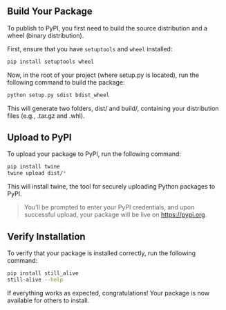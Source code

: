 ## Build Your Package

To publish to PyPI, you first need to build the source distribution and a wheel (binary distribution).

First, ensure that you have `setuptools` and `wheel` installed:

```bash
pip install setuptools wheel
```

Now, in the root of your project (where setup.py is located), run the following command to build the package:

```bash
python setup.py sdist bdist_wheel
```

This will generate two folders, dist/ and build/, containing your distribution files (e.g., .tar.gz and .whl).

## Upload to PyPI

To upload your package to PyPI, run the following command:

```bash
pip install twine
twine upload dist/*
```

This will install twine, the tool for securely uploading Python packages to PyPI.

> You’ll be prompted to enter your PyPI credentials, and upon successful upload, your package will be live on https://pypi.org.

## Verify Installation

To verify that your package is installed correctly, run the following command:

```bash
pip install still_alive
still-alive --help
```

If everything works as expected, congratulations! Your package is now available for others to install.

